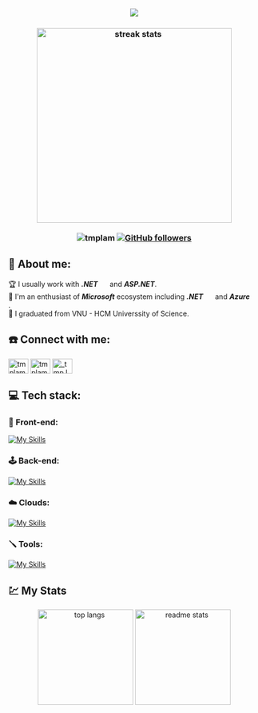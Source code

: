 <h1 align="center">
    <img src="https://readme-typing-svg.herokuapp.com/?font=Righteous&size=35&center=true&vCenter=true&width=500&height=50&duration=3000&lines=Hi+👋,++I'm+Lam!;A+Fullstack+.NET+Developer;" />
</h1>

<h3 align="center">
  <img width=390 src="https://github-readme-streak-stats-salesp07.vercel.app/?user=tmplam&count_private=true&theme=dracula&border_radius=10" alt="streak stats"/>
  <br />
  <br />
  <img src="https://komarev.com/ghpvc/?username=tmplam&label=Profile%20views&color=0e75b6&style=flat" alt="tmplam" />
  <a href="https://github.com/tmplam?tab=followers">
    <img alt="GitHub followers" src="https://img.shields.io/github/followers/tmplam?color=green&logo=github">
  </a>
</h3>

## 🙎 About me:

🏆 I usually work with **_.NET_** <img src="https://skillicons.dev/icons?i=dotnet" width=16px/> and **_ASP.NET_**.<br>
🌱 I'm an enthusiast of **_Microsoft_** ecosystem including **_.NET_** <img src="https://skillicons.dev/icons?i=dotnet" width=16px/> and **_Azure_** <img src="https://skillicons.dev/icons?i=azure" width=16px/>.<br>
🎉 I graduated from VNU - HCM Universsity of Science.<br>

## ☎️ Connect with me:

<p align="left">
  <a href="https://linkedin.com/in/tmplam" target="blank"><img align="center" src="https://raw.githubusercontent.com/rahuldkjain/github-profile-readme-generator/master/src/images/icons/Social/linked-in-alt.svg" alt="tmplam" height="30" width="40" /></a>
  <a href="https://fb.com/tmplam" target="blank"><img align="center" src="https://raw.githubusercontent.com/rahuldkjain/github-profile-readme-generator/master/src/images/icons/Social/facebook.svg" alt="tmplam" height="30" width="40" /></a>
  <a href="https://instagram.com/_tmp.lam_" target="blank"><img align="center" src="https://raw.githubusercontent.com/rahuldkjain/github-profile-readme-generator/master/src/images/icons/Social/instagram.svg" alt="_tmp.lam_" height="30" width="40" /></a>
</p>

## 💻 Tech stack:

### 🤳 Front-end:

[![My Skills](https://skillicons.dev/icons?i=js,ts,html,css,sass,react,next,vue,nuxtjs,angular,tailwindcss,vuetify,babel,webpack,bootstrap,jquery,vite,npm)](https://skillicons.dev)

### 🕹️ Back-end:

[![My Skills](https://skillicons.dev/icons?i=cs,dotnet,nodejs,express,nestjs,docker,kubernetes,mongodb,postgres,redis,rabbitmq)](https://skillicons.dev)

### ☁️ Clouds:

[![My Skills](https://skillicons.dev/icons?i=azure)](https://skillicons.dev)

### 🪛 Tools:

[![My Skills](https://skillicons.dev/icons?i=github,postman,terraform,visualstudio,vscode,windows,linux)](https://skillicons.dev)

## 💹 My Stats

<p align="center">
  <img height=191 src="https://github-readme-stats-salesp07.vercel.app/api/top-langs/?username=tmplam&hide=HTML&langs_count=8&layout=compact&theme=dracula&border_radius=10&size_weight=0.5&count_weight=0.5&exclude_repo=github-readme-stats" alt="top langs" />
  <img height=191 src="https://github-readme-stats-salesp07.vercel.app/api?username=tmplam&count_private=true&show_icons=true&theme=dracula&rank_icon=github&border_radius=10" alt="readme stats" />
</p>
